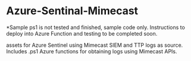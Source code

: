 # Azure-Sentinal-Mimecast
*Sample ps1 is not tested and finished, sample code only. Instructions to deploy into Azure Function and testing to be completed soon.

assets for Azure Sentinel using Mimecast SIEM and TTP logs as source. Includes .ps1 Azure functions for obtaining logs using Mimecast APIs.
